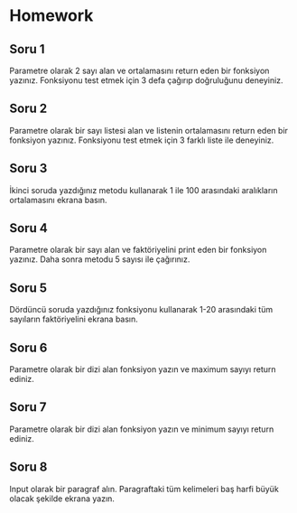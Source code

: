 
# Homework

## Soru 1

Parametre olarak 2 sayı alan ve ortalamasını return eden bir fonksiyon yazınız. Fonksiyonu test etmek için 3 defa çağırıp doğruluğunu deneyiniz.

## Soru 2

Parametre olarak bir sayı listesi alan ve listenin ortalamasını return eden bir fonksiyon yazınız.
Fonksiyonu test etmek için 3 farklı liste ile deneyiniz.

## Soru 3

İkinci soruda yazdığınız metodu kullanarak 1 ile 100 arasındaki aralıkların ortalamasını ekrana basın.

## Soru 4

Parametre olarak bir sayı alan ve faktöriyelini print eden bir fonksiyon yazınız. Daha sonra metodu 5 sayısı ile çağırınız.
 
## Soru 5

Dördüncü soruda yazdığınız fonksiyonu kullanarak 1-20 arasındaki tüm sayıların faktöriyelini ekrana basın.

## Soru 6

Parametre olarak bir dizi alan fonksiyon yazın ve maximum sayıyı return ediniz.

## Soru 7

Parametre olarak bir dizi alan fonksiyon yazın ve minimum sayıyı return ediniz.

## Soru 8

Input olarak bir paragraf alın. Paragraftaki tüm kelimeleri baş harfi büyük olacak şekilde ekrana yazın.